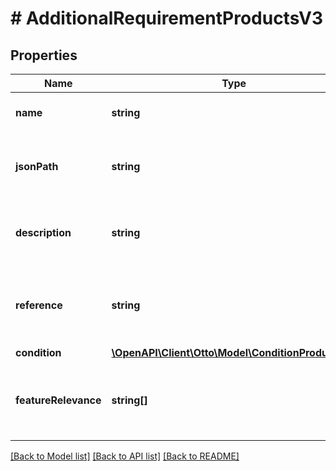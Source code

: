 # # AdditionalRequirementProductsV3

## Properties

Name | Type | Description | Notes
------------ | ------------- | ------------- | -------------
**name** | **string** | the name of the product attribute. | [optional]
**jsonPath** | **string** | the JSON path leading to the specific product attribute. | [optional]
**description** | **string** | a brief human readable description of the requirement | [optional]
**reference** | **string** | a link to the official documentation that describes the requirement | [optional]
**condition** | [**\OpenAPI\Client\Otto\Model\ConditionProductsV3**](ConditionProductsV3.md) |  | [optional]
**featureRelevance** | **string[]** | a list of feature relevances that can describe the reason for the requirement. | [optional]

[[Back to Model list]](../../README.md#models) [[Back to API list]](../../README.md#endpoints) [[Back to README]](../../README.md)
